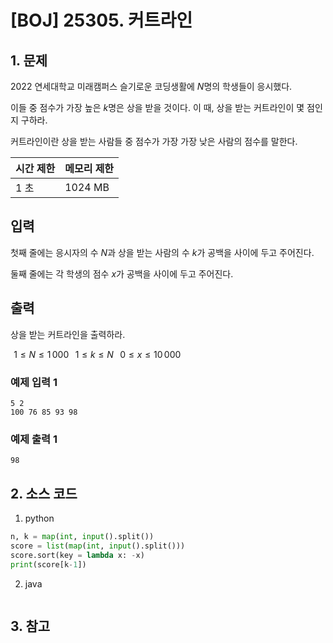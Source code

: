 # [BOJ] 25305. 커트라인

## 1. 문제

2022 연세대학교 미래캠퍼스 슬기로운 코딩생활에 
$N$명의 학생들이 응시했다.

이들 중 점수가 가장 높은 
$k$명은 상을 받을 것이다. 이 때, 상을 받는 커트라인이 몇 점인지 구하라.

커트라인이란 상을 받는 사람들 중 점수가 가장 가장 낮은 사람의 점수를 말한다.

| 시간 제한 | 메모리 제한  |
|:------|:--------| 
| 1 초   | 1024 MB |


## 입력

첫째 줄에는 응시자의 수 
$N$과 상을 받는 사람의 수 
$k$가 공백을 사이에 두고 주어진다.

둘째 줄에는 각 학생의 점수 
$x$가 공백을 사이에 두고 주어진다.

## 출력

상을 받는 커트라인을 출력하라.

 
$1 ≤ N ≤ 1\,000$ 
 
$1 ≤ k ≤ N$ 
 
$0 ≤ x ≤ 10\,000$ 

### 예제 입력 1

```
5 2
100 76 85 93 98
```

### 예제 출력 1

```
98
```



## 2. 소스 코드

1. python

```python
n, k = map(int, input().split())
score = list(map(int, input().split()))
score.sort(key = lambda x: -x)
print(score[k-1])

```

2. java

```java

```


## 3. 참고

```

```



